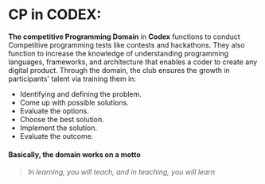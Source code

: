 # CP in CODEX:

**The competitive Programming Domain** in **Codex** functions to conduct Competitive programming tests like contests and hackathons. They also function to increase the knowledge of understanding programming languages, frameworks, and architecture that enables a coder to create any digital product. Through the domain, the club ensures the growth in participants' talent via training them in:
  * Identifying and defining the problem.
  * Come up with possible solutions.
  * Evaluate the options.
  * Choose the best solution.
  * Implement the solution.
  * Evaluate the outcome.

  #### Basically, the domain works on a motto
  > *In learning, you will teach, and in teaching, you will learn*